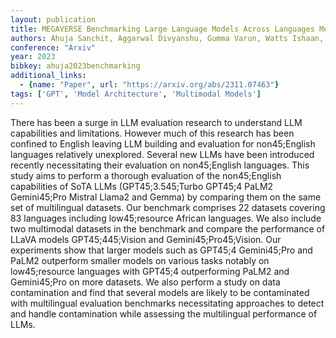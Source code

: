 ```yaml
---
layout: publication
title: MEGAVERSE Benchmarking Large Language Models Across Languages Modalities Models And Tasks
authors: Ahuja Sanchit, Aggarwal Divyanshu, Gumma Varun, Watts Ishaan, Sathe Ashutosh, Ochieng Millicent, Hada Rishav, Jain Prachi, Axmed Maxamed, Bali Kalika, Sitaram Sunayana
conference: "Arxiv"
year: 2023
bibkey: ahuja2023benchmarking
additional_links:
  - {name: "Paper", url: "https://arxiv.org/abs/2311.07463"}
tags: ['GPT', 'Model Architecture', 'Multimodal Models']
---
```

There has been a surge in LLM evaluation research to understand LLM capabilities and limitations. However much of this research has been confined to English leaving LLM building and evaluation for non45;English languages relatively unexplored. Several new LLMs have been introduced recently necessitating their evaluation on non45;English languages. This study aims to perform a thorough evaluation of the non45;English capabilities of SoTA LLMs (GPT45;3.545;Turbo GPT45;4 PaLM2 Gemini45;Pro Mistral Llama2 and Gemma) by comparing them on the same set of multilingual datasets. Our benchmark comprises 22 datasets covering 83 languages including low45;resource African languages. We also include two multimodal datasets in the benchmark and compare the performance of LLaVA models GPT45;445;Vision and Gemini45;Pro45;Vision. Our experiments show that larger models such as GPT45;4 Gemini45;Pro and PaLM2 outperform smaller models on various tasks notably on low45;resource languages with GPT45;4 outperforming PaLM2 and Gemini45;Pro on more datasets. We also perform a study on data contamination and find that several models are likely to be contaminated with multilingual evaluation benchmarks necessitating approaches to detect and handle contamination while assessing the multilingual performance of LLMs.
